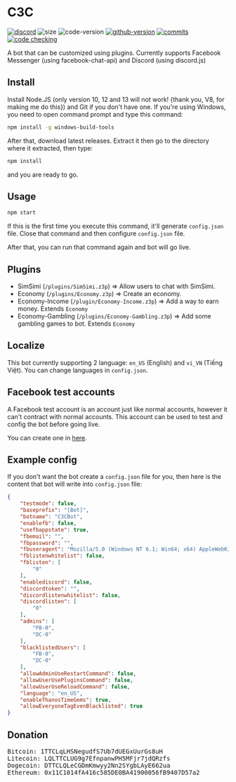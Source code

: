 # C3C
<a href="https://discord.gg/2A4bYJu"><img alt="discord" src="https://img.shields.io/discord/591223706643070976.svg?style=flat-square&label=discord"></a> <img alt="size" src="https://img.shields.io/github/repo-size/lequanglam/c3c.svg?style=flat-square&label=size"> <img alt="code-version" src="https://img.shields.io/badge/dynamic/json?color=red&label=code%20version&prefix=v&query=%24.version&url=https%3A%2F%2Fraw.githubusercontent.com%2Flequanglam%2Fc3c%2Fmaster%2Fpackage.json&style=flat-square"> <a href="https://github.com/lequanglam/c3c/releases"> <img alt="github-version" src="https://img.shields.io/github/v/release/lequanglam/c3c?include_prereleases&label=github%20version&style=flat-square"></a> <a href="https://github.com/lequanglam/c3c/commits"> <img alt="commits" src="https://img.shields.io/github/commit-activity/m/lequanglam/c3c.svg?label=commit&style=flat-square"></a> <a href="https://travis-ci.org/lequanglam/c3c"><img alt="code checking" src="https://img.shields.io/travis/lequanglam/c3c/master?label=code%20check&style=flat-square"></a>

A bot that can be customized using plugins. Currently supports Facebook Messenger (using facebook-chat-api) and Discord (using discord.js)

## Install
Install Node.JS (only version 10, 12 and 13 will not work! {thank you, V8, for making me do this}) and Git if you don't have one. If you're using Windows, you need to open command prompt and type this command:
```bash
npm install -g windows-build-tools
```
After that, download latest releases. Extract it then go to the directory where it extracted, then type: 
```bash
npm install
``` 
and you are ready to go.

## Usage
```bash
npm start
```

If this is the first time you execute this command, it'll generate `config.json` file. Close that command and then configure `config.json` file.

After that, you can run that command again and bot will go live.

## Plugins
- SimSimi (`/plugins/SimSimi.z3p`) => Allow users to chat with SimSimi.
- Economy (`/plugins/Economy.z3p`) => Create an economy.
- Economy-Income (`/plugin/Economy-Income.z3p`) => Add a way to earn money. Extends `Economy`
- Economy-Gambling (`/plugins/Economy-Gambling.z3p`) => Add some gambling games to bot. Extends `Economy`

## Localize
This bot currently supporting 2 language: `en_US` (English) and `vi_VN` (Tiếng Việt). You can change languages in `config.json`.

## Facebook test accounts
A Facebook test account is an account just like normal accounts, however it can't contract with normal accounts. This account can be used to test and config the bot before going live.

You can create one in [here](https://www.facebook.com/whitehat/accounts/).

## Example config
If you don't want the bot create a `config.json` file for you, then here is the content that bot will write into `config.json` file:
```json
{
    "testmode": false,
    "baseprefix": "[Bot]",
    "botname": "C3CBot",
    "enablefb": false,
    "usefbappstate": true,
    "fbemail": "",
    "fbpassword": "",
    "fbuseragent": "Mozilla/5.0 (Windows NT 6.1; Win64; x64) AppleWebKit/537.36 (KHTML, like Gecko) Chrome/74.0.3729.169 Safari/537.36",
    "fblistenwhitelist": false,
    "fblisten": [
        "0"
    ],
    "enablediscord": false,
    "discordtoken": "",
    "discordlistenwhitelist": false,
    "discordlisten": [
        "0"
    ],
    "admins": [
        "FB-0",
        "DC-0"
    ],
    "blacklistedUsers": [
        "FB-0",
        "DC-0"
    ],
    "allowAdminUseRestartCommand": false,
    "allowUserUsePluginsCommand": false,
    "allowUserUseReloadCommand": false,
    "language": "en_US",
    "enableThanosTimeGems": true,
    "allowEveryoneTagEvenBlacklisted": true
}
```

## Donation
<tt>Bitcoin:  1TTCLqLHSNegudfS7Ub7dUEGxUurGs8uH</tt><br>
<tt>Litecoin: LQLTTCLUG9g7EfnpanwPH5MFjr7jdQRzfs</tt><br>
<tt>Dogecoin: DTTCLQLeCGDmKmwyy2Nn2SYgbLAyE662ua</tt><br>
<tt>Ethereum: 0x11C1014fA416c585DE0BA41900056fB9407D57a2</tt><br>

